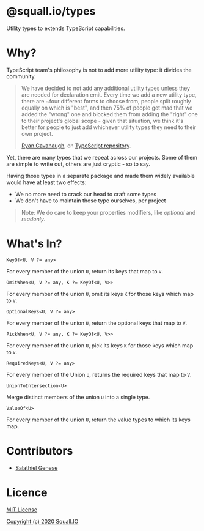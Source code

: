 # @squall.io/types
Utility types to extends TypeScript capabilities.

# Why?

TypeScript team's philosophy is not to add more utility type: it divides the community.

> We have decided to not add any additional utility types unless they are needed for declaration emit.
> Every time we add a new utility type, there are ~four different forms to choose from, people split
> roughly equally on which is "best", and then 75% of people get mad that we added the "wrong" one
> and blocked them from adding the "right" one to their project's global scope - given that
> situation, we think it's better for people to just add whichever utility types they need
> to their own project.
>
> [Ryan Cavanaugh](https://github.com/RyanCavanaugh), on [TypeScript repository](https://github.com/microsoft/TypeScript/issues/39305#issuecomment-651246070).

Yet, there are many types that we repeat across our projects.
Some of them are simple to write out, others are just cryptic - so to say.

Having those types in a separate package and made them widely available would have at least two effects:

- We no more need to crack our head to craft some types
- We don't have to maintain those type ourselves, per project

> Note: We do care to keep your properties modifiers, like _optional_ and _readonly_. 

# What's In?

<!-- WhatIsIn:start -->

`KeyOf<U, V ?= any>`


For every member of the union `U`, return its keys that map to `V`.


`OmitWhen<U, V ?= any, K ?= KeyOf<U, V>>`

For every member of the union `U`, omit its keys `K` for those keys which map to `V`.


`OptionalKeys<U, V ?= any>`


For every member of the union `U`, return the optional keys that map to `V`.


`PickWhen<U, V ?= any, K ?= KeyOf<U, V>>`

For every member of the union `U`, pick its keys `K` for those keys which map to `V`.


`RequiredKeys<U, V ?= any>`


For every member of the Union `U`, returns the required keys that map to `V`.


`UnionToIntersection<U>`


Merge distinct members of the union `U` into a single type.


`ValueOf<U>`


For every member of the union `U`, return the value types to which its keys map.
<!-- WhatIsIn:end -->

# Contributors

- [Salathiel Genese](https://github.com/SalathielGenese)

# Licence

[MIT License](https://github.com/squall-io/types/blob/master/LICENSE)

[Copyright (c) 2020 Squall.IO](https://github.com/squall-io/types/blob/master/LICENSE)
